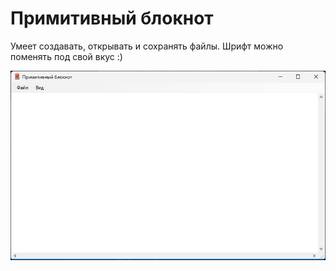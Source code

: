 # Примитивный блокнот

Умеет создавать, открывать и сохранять файлы. Шрифт можно поменять под свой вкус :)

![screenshot](screenshot.png)
